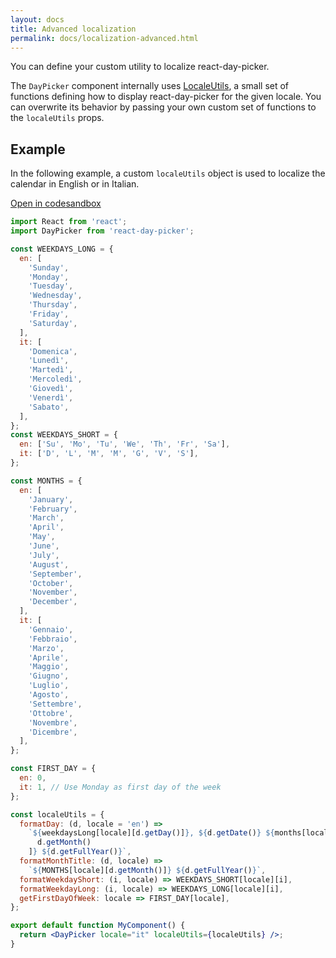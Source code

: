 ```yaml
---
layout: docs
title: Advanced localization
permalink: docs/localization-advanced.html
---
```


You can define your custom utility to localize react-day-picker.

The `DayPicker` component internally uses [LocaleUtils](utils-locale.md), a small set of functions defining how to display react-day-picker for the given locale. You can overwrite its behavior by passing your own custom set of functions to the `localeUtils` props.

## Example

In the following example, a custom `localeUtils` object is used to localize the calendar in English or in Italian.

[Open in codesandbox](https://codesandbox.io/s/Rjg9jJrE)

```jsx
import React from 'react';
import DayPicker from 'react-day-picker';

const WEEKDAYS_LONG = {
  en: [
    'Sunday',
    'Monday',
    'Tuesday',
    'Wednesday',
    'Thursday',
    'Friday',
    'Saturday',
  ],
  it: [
    'Domenica',
    'Lunedì',
    'Martedì',
    'Mercoledì',
    'Giovedì',
    'Venerdì',
    'Sabato',
  ],
};
const WEEKDAYS_SHORT = {
  en: ['Su', 'Mo', 'Tu', 'We', 'Th', 'Fr', 'Sa'],
  it: ['D', 'L', 'M', 'M', 'G', 'V', 'S'],
};

const MONTHS = {
  en: [
    'January',
    'February',
    'March',
    'April',
    'May',
    'June',
    'July',
    'August',
    'September',
    'October',
    'November',
    'December',
  ],
  it: [
    'Gennaio',
    'Febbraio',
    'Marzo',
    'Aprile',
    'Maggio',
    'Giugno',
    'Luglio',
    'Agosto',
    'Settembre',
    'Ottobre',
    'Novembre',
    'Dicembre',
  ],
};

const FIRST_DAY = {
  en: 0,
  it: 1, // Use Monday as first day of the week
};

const localeUtils = {
  formatDay: (d, locale = 'en') =>
    `${weekdaysLong[locale][d.getDay()]}, ${d.getDate()} ${months[locale][
      d.getMonth()
    ]} ${d.getFullYear()}`,
  formatMonthTitle: (d, locale) =>
    `${MONTHS[locale][d.getMonth()]} ${d.getFullYear()}`,
  formatWeekdayShort: (i, locale) => WEEKDAYS_SHORT[locale][i],
  formatWeekdayLong: (i, locale) => WEEKDAYS_LONG[locale][i],
  getFirstDayOfWeek: locale => FIRST_DAY[locale],
};

export default function MyComponent() {
  return <DayPicker locale="it" localeUtils={localeUtils} />;
}
```
